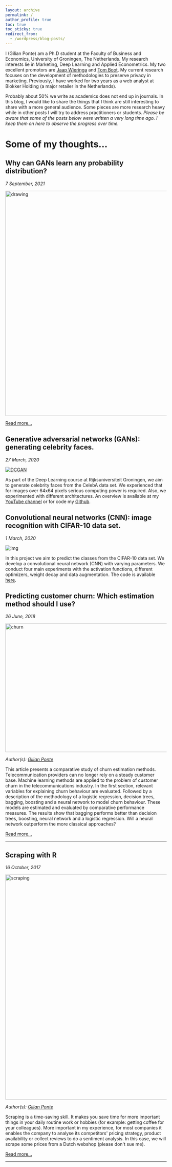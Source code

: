 ```yaml
---
layout: archive
permalink: /
author_profile: true
toc: true
toc_sticky: true
redirect_from:
  - /wordpress/blog-posts/
---
```


I (Gilian Ponte) am a Ph.D student at the Faculty of Business and Economics, University of Groningen, The Netherlands. My research interests lie in Marketing, Deep Learning and Applied Econometrics. My two excellent promotors are [Jaap Wieringa](https://www.rug.nl/staff/j.e.wieringa/) and [Tom Boot](https://sites.google.com/view/tomboot/home). My current research focuses on the development of methodologies to preserve privacy in marketing. Previously, I have worked for two years as a web analyst at Blokker Holding (a major retailer in the Netherlands).

Probably about 50% we write as academics does not end up in journals. In this blog, I would like to share the things that I think are still interesting to share with a more general audience. Some pieces are more research heavy while in other posts I will try to address practitioners or students. *Please be aware that some of the posts below were written a very long time ago. I keep them on here to observe the progress over time.*

# Some of my thoughts...

## Why can GANs learn any probability distribution?
*7 September, 2021*

<img src="https://4.bp.blogspot.com/-Olt4jmdE7U0/Tnl2VGrFQDI/AAAAAAAAAgc/jdbbGHeTqT0/s1600/3DDist.JPG" alt="drawing" width="700"/>

[Read more...](https://gilianponte.github.io/why_GANs_work_so_well/)


## Generative adversarial networks (GANs): generating celebrity faces.
*27 March, 2020*

[![DCGAN](https://s5.gifyu.com/images/DCGAN_64x64.gif)](https://www.youtube.com/watch?v=-9Py2RKGRc4)

As part of the Deep Learning course at Rijksuniversiteit Groningen, we aim to generate celebrity faces from the CelebA data set. We experienced that for images over 64x64 pixels serious computing power is required. Also, we experimented with different architectures. An overview is available at my [YouTube channel](https://www.youtube.com/channel/UCNA5DwzV4ii-6NC-4epRHUA) or for code my [Github](https://github.com/GilianPonte/Deep-Learning).

## Convolutional neural networks (CNN): image recognition with CIFAR-10 data set.
*1 March, 2020*

![img](https://i.imgur.com/eCMg9dp.png)

In this project we aim to predict the classes from the CIFAR-10 data set. We develop a convolutional neural network (CNN) with varying parameters. We conduct four main experiments with the activation functions, different optimizers, weight decay and data augmentation. The code is available [here](https://github.com/GilianPonte/Deep-Learning/blob/master/CNNs/cnn.py).

## Predicting customer churn: Which estimation method should I use?

*26 June, 2018*

<img src="https://image.ibb.co/mPWfKo/conclusion.png" alt="churn" width="600" height="400"/>

*Author(s): [Gilian Ponte](https://nl.linkedin.com/in/gilianponte)*

This article presents a comparative study of churn estimation methods. Telecommunication providers can no longer rely on a steady customer base. Machine learning methods are applied to the problem of customer churn in the telecommunications industry. In the first section, relevant variables for explaining churn behaviour are evaluated. Followed by a description of the methodology of a logistic regression, decision trees, bagging, boosting and a neural network to model churn behaviour. These models are estimated and evaluated by comparative performance measures. The results show that bagging performs better than decision trees, boosting, neural network and a logistic regression. Will a neural network outperform the more classical approaches?

[Read more...](https://gilianponte.github.io/comparing-churn-estimation-methods)

___

## Scraping with R
*16 October, 2017*


<img src="https://i.imgur.com/EslEU0Y.png" alt="scraping" width="700"/>

*Author(s): [Gilian Ponte](https://nl.linkedin.com/in/gilianponte)*

Scraping is a time-saving skill. It makes you save time for more important things in your daily routine work or hobbies (for example: getting coffee for your colleagues). More important in my experience, for most companies it enables the company to analyse its competitors' pricing strategy, product availability or collect reviews to do a sentiment analysis. In this case, we will scrape some prices from a Dutch webshop (please don't sue me). 

[Read more...](https://gilianponte.github.io/scraping_with_R/)

___
